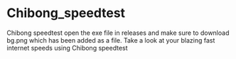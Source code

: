 # Chibong_speedtest
Chibong speedtest open the exe file in releases and make sure to download bg.png which has been added as a file. Take a look at your blazing fast internet speeds using Chibong speedtest
